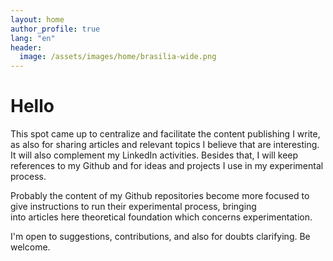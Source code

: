```yaml
---
layout: home
author_profile: true
lang: "en"
header:
  image: /assets/images/home/brasilia-wide.png
---
```


<h1 id="page-title" class="page__title">Hello</h1>

This spot came up to centralize and facilitate the content publishing I write, as also for sharing articles and relevant topics
I believe that are interesting. It will also complement my LinkedIn activities. Besides that, I will keep references to my
Github and for ideas and projects I use in my experimental process.

Probably the content of my Github repositories become more focused to give instructions to run their experimental process, bringing  
into articles here theoretical foundation which concerns experimentation.

I'm open to suggestions, contributions, and also for doubts clarifying. Be welcome.
